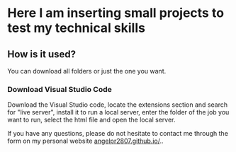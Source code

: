# Here I am inserting small projects to test my technical skills

## How is it used?

You can download all folders or just the one you want.

### Download Visual Studio Code

Download the Visual Studio code, locate the extensions section and search for "live server", install it to run a local server, enter the folder of the job you want to run, select the html file and open the local server.

If you have any questions, please do not hesitate to contact me through the form on my personal website <a href="https://angelpr2807.github.io/" target="_blank" rel="noopener noreferrer">angelpr2807.github.io/</a>..

